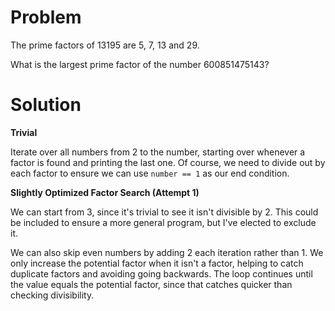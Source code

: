 # Problem

The prime factors of 13195 are 5, 7, 13 and 29.

What is the largest prime factor of the number 600851475143?

# Solution

**Trivial**

Iterate over all numbers from 2 to the number, starting over whenever a factor is found and printing the last one.
Of course, we need to divide out by each factor to ensure we can use `number == 1` as our end condition.

**Slightly Optimized Factor Search (Attempt 1)**

We can start from 3, since it's trivial to see it isn't divisible by 2.
This could be included to ensure a more general program, but I've elected to exclude it.

We can also skip even numbers by adding 2 each iteration rather than 1.
We only increase the potential factor when it isn't a factor, helping to catch duplicate factors and avoiding going backwards.
The loop continues until the value equals the potential factor, since that catches quicker than checking divisibility.